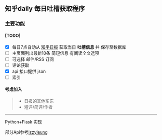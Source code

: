## 知乎daily 每日吐槽获取程序

### 主要功能

#### [TODO]

- [x] 每日7点自动从 [知乎日报](https://daily.zhihu.com) 获取当日 **吐槽信息** 并 保存至数据库 
- [ ] 主页面列出最新10条 简短信息 有阅读全文选项
- [ ] 可选择 邮件/RSS 订阅
- [ ] 评论获取
- [x] api 接口提供  json
- [ ] 索引

#### 考虑加入
> * 日报的其他东东
> * 短评/简评/作者


---------------

Python+Flask 实现

部分Api参考[izzyleung](https://github.com/izzyleung/ZhihuDailyPurify/wiki/知乎日报-API-分析)

